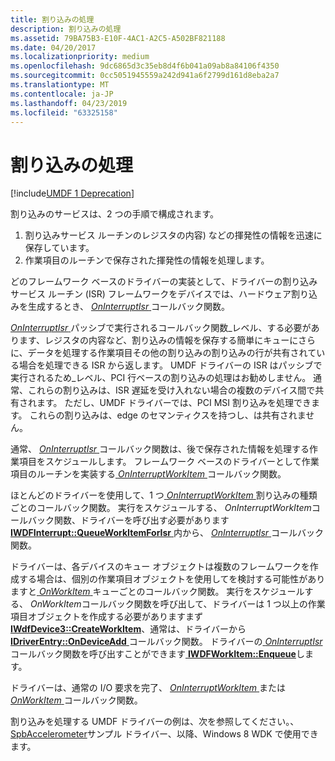 ```yaml
---
title: 割り込みの処理
description: 割り込みの処理
ms.assetid: 79BA75B3-E10F-4AC1-A2C5-A502BF821188
ms.date: 04/20/2017
ms.localizationpriority: medium
ms.openlocfilehash: 9dc6865d3c35eb8d4f6b041a09ab8a84106f4350
ms.sourcegitcommit: 0cc5051945559a242d941a6f2799d161d8eba2a7
ms.translationtype: MT
ms.contentlocale: ja-JP
ms.lasthandoff: 04/23/2019
ms.locfileid: "63325158"
---
```

# <a name="servicing-an-interrupt"></a>割り込みの処理


[!include[UMDF 1 Deprecation](../umdf-1-deprecation.md)]

割り込みのサービスは、2 つの手順で構成されます。

1.  割り込みサービス ルーチンのレジスタの内容) などの揮発性の情報を迅速に保存しています。
2.  作業項目のルーチンで保存された揮発性の情報を処理します。

どのフレームワーク ベースのドライバーの実装として、ドライバーの割り込みサービス ルーチン (ISR) フレームワークをデバイスでは、ハードウェア割り込みを生成するとき、 [ *OnInterruptIsr* ](https://msdn.microsoft.com/library/windows/hardware/hh463902)コールバック関数。

[ *OnInterruptIsr* ](https://msdn.microsoft.com/library/windows/hardware/hh463902)パッシブで実行されるコールバック関数\_レベル、する必要があります、レジスタの内容など、割り込みの情報を保存する簡単にキューにさらに、データを処理する作業項目その他の割り込みの割り込みの行が共有されている場合を処理できる ISR から返します。 UMDF ドライバーの ISR はパッシブで実行されるため\_レベル、PCI 行ベースの割り込みの処理はお勧めしません。 通常、これらの割り込みは、ISR 遅延を受け入れない場合の複数のデバイス間で共有されます。 ただし、UMDF ドライバーでは、PCI MSI 割り込みを処理できます。 これらの割り込みは、edge のセマンティクスを持つし、は共有されません。

通常、 [ *OnInterruptIsr* ](https://msdn.microsoft.com/library/windows/hardware/hh463902)コールバック関数は、後で保存された情報を処理する作業項目をスケジュールします。 フレームワーク ベースのドライバーとして作業項目のルーチンを実装する[ *OnInterruptWorkItem* ](https://msdn.microsoft.com/library/windows/hardware/hh463905)コールバック関数。

ほとんどのドライバーを使用して、1 つ[ *OnInterruptWorkItem* ](https://msdn.microsoft.com/library/windows/hardware/hh463905)割り込みの種類ごとのコールバック関数。 実行をスケジュールする、 *OnInterruptWorkItem*コールバック関数、ドライバーを呼び出す必要があります[ **IWDFInterrupt::QueueWorkItemForIsr** ](https://msdn.microsoft.com/library/windows/hardware/hh451314)内から、 [*OnInterruptIsr* ](https://msdn.microsoft.com/library/windows/hardware/hh463902)コールバック関数。

ドライバーは、各デバイスのキュー オブジェクトは複数のフレームワークを作成する場合は、個別の作業項目オブジェクトを使用してを検討する可能性がありますと[ *OnWorkItem* ](https://msdn.microsoft.com/library/windows/hardware/hh463909)キューごとのコールバック関数。 実行をスケジュールする、 *OnWorkItem*コールバック関数を呼び出して、ドライバーは 1 つ以上の作業項目オブジェクトを作成する必要がありますまず[ **IWdfDevice3::CreateWorkItem**](https://msdn.microsoft.com/library/windows/hardware/hh451213)、通常は、ドライバーから[ **IDriverEntry::OnDeviceAdd** ](https://msdn.microsoft.com/library/windows/hardware/ff554896)コールバック関数。 ドライバーの[ *OnInterruptIsr* ](https://msdn.microsoft.com/library/windows/hardware/hh463902)コールバック関数を呼び出すことができます[ **IWDFWorkItem::Enqueue**](https://msdn.microsoft.com/library/windows/hardware/hh463883)します。

ドライバーは、通常の I/O 要求を完了、 [ *OnInterruptWorkItem* ](https://msdn.microsoft.com/library/windows/hardware/hh463905)または[ *OnWorkItem* ](https://msdn.microsoft.com/library/windows/hardware/hh463909)コールバック関数。

割り込みを処理する UMDF ドライバーの例は、次を参照してください。、 [SpbAccelerometer](https://go.microsoft.com/fwlink/p/?linkid=256189)サンプル ドライバー、以降、Windows 8 WDK で使用できます。

 

 






